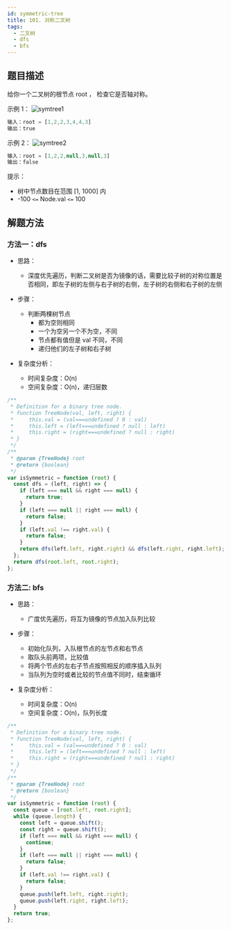 ```yaml
---
id: symmetric-tree
title: 101. 对称二叉树
tags:
  - 二叉树
  - dfs
  - bfs
---
```


## 题目描述

给你一个二叉树的根节点 root ， 检查它是否轴对称。

示例 1：
![symtree1](https://assets.leetcode.com/uploads/2021/02/19/symtree1.jpg)

```js
输入：root = [1,2,2,3,4,4,3]
输出：true
```

示例 2：
![symtree2](https://assets.leetcode.com/uploads/2021/02/19/symtree2.jpg)

```js
输入：root = [1,2,2,null,3,null,3]
输出：false
```

提示：

- 树中节点数目在范围 [1, 1000] 内
- -100 `<=` Node.val `<=` 100

## 解题方法

### 方法一：dfs

- 思路：

  - 深度优先遍历，判断二叉树是否为镜像的话，需要比较子树的对称位置是否相同，即左子树的左侧与右子树的右侧，左子树的右侧和右子树的左侧

- 步骤：

  - 判断两棵树节点
    - 都为空则相同
    - 一个为空另一个不为空，不同
    - 节点都有值但是 val 不同，不同
    - 递归他们的左子树和右子树

- 复杂度分析：
  - 时间复杂度：O(n)
  - 空间复杂度：O(n)，递归层数

```js
/**
 * Definition for a binary tree node.
 * function TreeNode(val, left, right) {
 *     this.val = (val===undefined ? 0 : val)
 *     this.left = (left===undefined ? null : left)
 *     this.right = (right===undefined ? null : right)
 * }
 */
/**
 * @param {TreeNode} root
 * @return {boolean}
 */
var isSymmetric = function (root) {
  const dfs = (left, right) => {
    if (left === null && right === null) {
      return true;
    }
    if (left === null || right === null) {
      return false;
    }
    if (left.val !== right.val) {
      return false;
    }
    return dfs(left.left, right.right) && dfs(left.right, right.left);
  };
  return dfs(root.left, root.right);
};
```

### 方法二: bfs

- 思路：

  - 广度优先遍历，将互为镜像的节点加入队列比较

- 步骤：

  - 初始化队列，入队根节点的左节点和右节点
  - 取队头前两项，比较值
  - 将两个节点的左右子节点按照相反的顺序插入队列
  - 当队列为空时或者比较的节点值不同时，结束循环

- 复杂度分析：
  - 时间复杂度：O(n)
  - 空间复杂度：O(n)，队列长度

```js
/**
 * Definition for a binary tree node.
 * function TreeNode(val, left, right) {
 *     this.val = (val===undefined ? 0 : val)
 *     this.left = (left===undefined ? null : left)
 *     this.right = (right===undefined ? null : right)
 * }
 */
/**
 * @param {TreeNode} root
 * @return {boolean}
 */
var isSymmetric = function (root) {
  const queue = [root.left, root.right];
  while (queue.length) {
    const left = queue.shift();
    const right = queue.shift();
    if (left === null && right === null) {
      continue;
    }
    if (left === null || right === null) {
      return false;
    }
    if (left.val !== right.val) {
      return false;
    }
    queue.push(left.left, right.right);
    queue.push(left.right, right.left);
  }
  return true;
};
```
